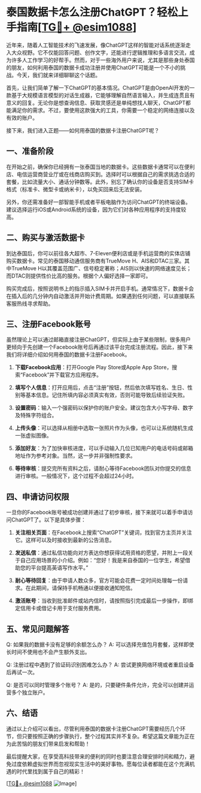 # 泰国数据卡怎么注册ChatGPT？轻松上手指南[[TG💪+ @esim1088](https://t.me/s/esim1088)]

近年来，随着人工智能技术的飞速发展，像ChatGPT这样的智能对话系统逐渐走入大众视野。它不仅能回答问题、创作文字，还能进行逻辑推理和多语言交流，成为许多人工作学习的好帮手。然而，对于一些海外用户来说，尤其是那些身处泰国的朋友，如何利用泰国的数据卡成功注册并使用ChatGPT可能是一个不小的挑战。今天，我们就来详细聊聊这个话题。

首先，让我们简单了解一下ChatGPT的基本情况。ChatGPT是由OpenAI开发的一款基于大规模语言模型的对话生成器，它能够理解自然语言输入，并生成连贯且有意义的回复。无论你是想查询信息、获取灵感还是单纯想找人聊天，ChatGPT都能满足你的需求。不过，要使用这款强大的工具，你需要一个稳定的网络连接以及有效的账户。

接下来，我们进入正题——如何用泰国的数据卡注册ChatGPT呢？

## 一、准备阶段

在开始之前，确保你已经拥有一张泰国当地的数据卡。这些数据卡通常可以在便利店、电信运营商营业厅或在线商店购买到。选择时可以根据自己的需求挑选合适的套餐，比如流量大小、通话分钟数等。此外，别忘了确认你的设备是否支持SIM卡格式（标准卡、微型卡或纳米卡），以免买回来后无法安装。

另外，你还需准备好一部智能手机或者平板电脑作为访问ChatGPT的终端设备。建议选择运行iOS或Android系统的设备，因为它们对各种应用程序的支持度较高。

## 二、购买与激活数据卡

到达泰国后，你可以前往各大超市、7-Eleven便利店或是手机运营商的实体店铺购买数据卡。常见的泰国移动通信服务商有TrueMove H、AIS和DTAC三家。其中TrueMove H以其覆盖范围广、信号稳定著称；AIS则以快速的网络速度见长；而DTAC则提供性价比高的服务。根据个人偏好选择一家即可。

购买完成后，按照说明书上的指示插入SIM卡并开启手机。通常情况下，数据卡会在插入后的几分钟内自动激活并开始计费周期。如果遇到任何问题，可以直接联系客服热线寻求帮助。

## 三、注册Facebook账号

虽然理论上可以通过邮箱直接注册ChatGPT，但实际上由于某些限制，很多用户更倾向于先创建一个Facebook账号后再通过该平台完成注册流程。因此，接下来我们将详细介绍如何用泰国的数据卡注册Facebook。

1. **下载Facebook应用**：打开Google Play Store或Apple App Store，搜索“Facebook”并下载官方应用程序。
   
2. **填写个人信息**：打开应用后，点击“注册”按钮，然后依次填写姓名、生日、性别等基本信息。记住所填内容必须真实有效，否则可能导致后续验证失败。

3. **设置密码**：输入一个强密码以保护你的账户安全。建议包含大小写字母、数字及特殊字符组合。

4. **上传头像**：可以选择从相册中选取一张照片作为头像，也可以让系统随机生成一张虚拟图像。

5. **添加好友**：为了加快审核进度，可以手动输入几位已知用户的电话号码或邮箱地址作为参考对象。当然，这一步并非强制性要求。

6. **等待审核**：提交完所有资料之后，请耐心等待Facebook团队对你提交的信息进行审核。一般情况下，这个过程不会超过24小时。

## 四、申请访问权限

一旦你的Facebook账号被成功创建并通过了初步审核，接下来就可以着手申请访问ChatGPT了。以下是具体步骤：

1. **关注相关页面**：在Facebook上搜索“ChatGPT”关键词，找到官方主页并关注它。这样可以及时接收到最新的公告消息。

2. **发送私信**：通过私信功能向对方表达你想获得试用资格的愿望，并附上一段关于自己应用场景的小介绍。例如：“您好！我是来自泰国的一位学生，希望借助您的平台提高英语写作水平。”

3. **耐心等待回复**：由于申请人数众多，官方可能会花费一定时间处理每一份请求。在此期间，请保持手机畅通以便接收通知短信。

4. **激活账号**：当收到批准邮件或站内信时，请按照指引完成最后一步操作，即绑定信用卡或借记卡用于支付服务费用。

## 五、常见问题解答

Q: 如果我的数据卡没有足够的余额怎么办？
A: 可以选择充值包月套餐，这样即使长时间不使用也不会产生额外支出。

Q: 注册过程中遇到了验证码识别困难怎么办？
A: 尝试更换网络环境或者重启设备后再试一次。

Q: 是否可以同时管理多个账号？
A: 是的，只要硬件条件允许，完全可以创建并运营多个独立账户。

## 六、结语

通过以上介绍可以看出，尽管利用泰国的数据卡注册ChatGPT需要经历几个环节，但只要按照正确的步骤执行，整个过程其实并不复杂。希望这篇文章能为正在为此苦恼的朋友们带来启发和帮助！

最后提醒大家，在享受高科技带来的便利的同时也要注意合理安排时间和精力，避免过度依赖虚拟世界而忽视现实生活中的美好事物。愿每位读者都能在这个充满机遇的时代里找到属于自己的精彩！

[[TG💪+ @esim1088](https://t.me/s/esim1088) ![Image](https://i.postimg.cc/4NQfJmqS/Snipaste-2025-05-13-00-14-12.png)]